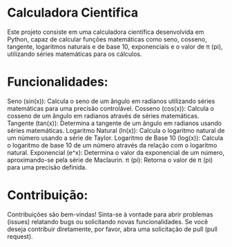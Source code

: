 # Calculadora Cientifica

Este projeto consiste em uma calculadora científica desenvolvida em Python, capaz de calcular funções matemáticas como seno, cosseno, tangente, logaritmos naturais e de base 10, exponenciais e o valor de π (pi), utilizando séries matemáticas para os cálculos.

# Funcionalidades:
Seno (sin(x)): Calcula o seno de um ângulo em radianos utilizando séries matemáticas para uma precisão controlável.
Cosseno (cos(x)): Calcula o cosseno de um ângulo em radianos através de séries matemáticas.
Tangente (tan(x)): Determina a tangente de um ângulo em radianos usando séries matemáticas.
Logaritmo Natural (ln(x)): Calcula o logaritmo natural de um número usando a série de Taylor.
Logaritmo de Base 10 (log(x)): Calcula o logaritmo de base 10 de um número através da relação com o logaritmo natural.
Exponencial (e^x): Determina o valor da exponencial de um número, aproximando-se pela série de Maclaurin.
π (pi): Retorna o valor de π (pi) para uma precisão definida.

# Contribuição:
Contribuições são bem-vindas! Sinta-se à vontade para abrir problemas (issues) relatando bugs ou solicitando novas funcionalidades. Se você deseja contribuir diretamente, por favor, abra uma solicitação de pull (pull request).

